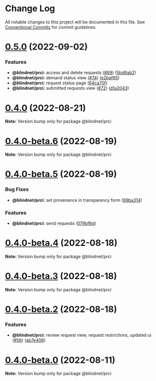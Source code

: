 # Change Log

All notable changes to this project will be documented in this file.
See [Conventional Commits](https://conventionalcommits.org) for commit guidelines.

# [0.5.0](https://github.com/blindnet-io/privacy-components-web/compare/v0.4.0...v0.5.0) (2022-09-02)


### Features

* **@blindnet/prci:** access and delete requests ([#69](https://github.com/blindnet-io/privacy-components-web/issues/69)) ([5bd6ab2](https://github.com/blindnet-io/privacy-components-web/commit/5bd6ab2b52f66ef9704892c2f5369a2a1b070237))
* **@blindnet/prci:** demand status view ([#74](https://github.com/blindnet-io/privacy-components-web/issues/74)) ([e2baf85](https://github.com/blindnet-io/privacy-components-web/commit/e2baf85671248ca8f991f7ded0ae1993ae550dd1))
* **@blindnet/prci:** request status page ([64ca70f](https://github.com/blindnet-io/privacy-components-web/commit/64ca70f00218b18588ba594a7e40dd660953bd09))
* **@blindnet/prci:** submitted requests view ([#72](https://github.com/blindnet-io/privacy-components-web/issues/72)) ([d1a2043](https://github.com/blindnet-io/privacy-components-web/commit/d1a20436c1550ed3d7fbe1d91da72888b7d7ca78))





# [0.4.0](https://github.com/blindnet-io/privacy-components-web/compare/v0.4.0-beta.7...v0.4.0) (2022-08-21)

**Note:** Version bump only for package @blindnet/prci





# [0.4.0-beta.6](https://github.com/blindnet-io/privacy-components-web/compare/v0.4.0-beta.5...v0.4.0-beta.6) (2022-08-19)

**Note:** Version bump only for package @blindnet/prci





# [0.4.0-beta.5](https://github.com/blindnet-io/privacy-components-web/compare/v0.4.0-beta.4...v0.4.0-beta.5) (2022-08-19)


### Bug Fixes

* **@blindnet/prci:** set provenance in transparency form ([89ba314](https://github.com/blindnet-io/privacy-components-web/commit/89ba314841ab7381c6c8e34ca166ac4688b89508))


### Features

* **@blindnet/prci:** send requests ([079bf6d](https://github.com/blindnet-io/privacy-components-web/commit/079bf6d3e74d865ce5055d4f3e2b65aefbf651b1))





# [0.4.0-beta.4](https://github.com/blindnet-io/privacy-components-web/compare/v0.4.0-beta.3...v0.4.0-beta.4) (2022-08-18)

**Note:** Version bump only for package @blindnet/prci





# [0.4.0-beta.3](https://github.com/blindnet-io/privacy-components-web/compare/v0.4.0-beta.2...v0.4.0-beta.3) (2022-08-18)

**Note:** Version bump only for package @blindnet/prci





# [0.4.0-beta.2](https://github.com/blindnet-io/privacy-components-web/compare/v0.4.0-beta.1...v0.4.0-beta.2) (2022-08-18)


### Features

* **@blindnet/prci:** review request view, request restrictions, updated ui ([#56](https://github.com/blindnet-io/privacy-components-web/issues/56)) ([ab7e406](https://github.com/blindnet-io/privacy-components-web/commit/ab7e406765bafe2dee3e2818dd52347fad0fba50))





# [0.4.0-beta.0](https://github.com/blindnet-io/privacy-components-web/compare/v0.4.0-alpha.1...v0.4.0-beta.0) (2022-08-11)

**Note:** Version bump only for package @blindnet/prci

